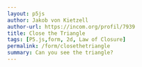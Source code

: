 ```yaml
---  
layout: p5js
author: Jakob von Kietzell
author-url: https://incom.org/profil/7939
title: Close the Triangle
tags: [P5.js,form, 2d, Law of Closure]
permalink: /form/closethetriangle
summary: Can you see the triangle?
---  
```

